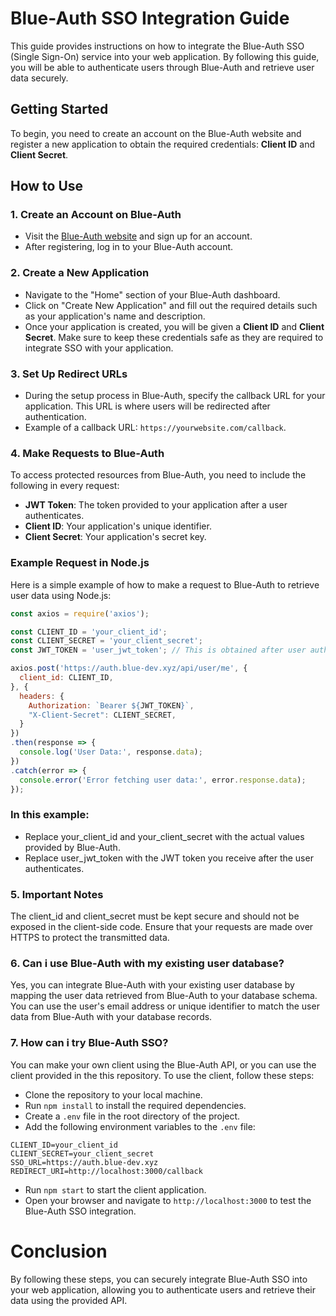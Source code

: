 # Blue-Auth SSO Integration Guide

This guide provides instructions on how to integrate the Blue-Auth SSO (Single Sign-On) service into your web application. By following this guide, you will be able to authenticate users through Blue-Auth and retrieve user data securely.

## Getting Started

To begin, you need to create an account on the Blue-Auth website and register a new application to obtain the required credentials: **Client ID** and **Client Secret**.

## How to Use

### 1. **Create an Account on Blue-Auth**
- Visit the [Blue-Auth website](https://auth.blue-dev.xyz) and sign up for an account.
- After registering, log in to your Blue-Auth account.

### 2. **Create a New Application**
- Navigate to the "Home" section of your Blue-Auth dashboard.
- Click on "Create New Application" and fill out the required details such as your application's name and description.
- Once your application is created, you will be given a **Client ID** and **Client Secret**. Make sure to keep these credentials safe as they are required to integrate SSO with your application.

### 3. **Set Up Redirect URLs**
- During the setup process in Blue-Auth, specify the callback URL for your application. This URL is where users will be redirected after authentication.
- Example of a callback URL: `https://yourwebsite.com/callback`.

### 4. **Make Requests to Blue-Auth**

To access protected resources from Blue-Auth, you need to include the following in every request:

- **JWT Token**: The token provided to your application after a user authenticates.
- **Client ID**: Your application's unique identifier.
- **Client Secret**: Your application's secret key.

### Example Request in Node.js

Here is a simple example of how to make a request to Blue-Auth to retrieve user data using Node.js:

```javascript
const axios = require('axios');

const CLIENT_ID = 'your_client_id';
const CLIENT_SECRET = 'your_client_secret';
const JWT_TOKEN = 'user_jwt_token'; // This is obtained after user authentication

axios.post('https://auth.blue-dev.xyz/api/user/me', {
  client_id: CLIENT_ID,
}, {
  headers: {
    Authorization: `Bearer ${JWT_TOKEN}`,
    "X-Client-Secret": CLIENT_SECRET,
  }
})
.then(response => {
  console.log('User Data:', response.data);
})
.catch(error => {
  console.error('Error fetching user data:', error.response.data);
});

```

### In this example:

- Replace your_client_id and your_client_secret with the actual values provided by Blue-Auth.
- Replace user_jwt_token with the JWT token you receive after the user authenticates.

### 5. Important Notes
The client_id and client_secret must be kept secure and should not be exposed in the client-side code.
Ensure that your requests are made over HTTPS to protect the transmitted data.

### 6. Can i use Blue-Auth with my existing user database?
Yes, you can integrate Blue-Auth with your existing user database by mapping the user data retrieved from Blue-Auth to your database schema. You can use the user's email address or unique identifier to match the user data from Blue-Auth with your database records.

### 7. How can i try Blue-Auth SSO?

You can make your own client using the Blue-Auth API, or you can use the client provided in the this repository. To use the client, follow these steps:

- Clone the repository to your local machine.
- Run `npm install` to install the required dependencies.
- Create a `.env` file in the root directory of the project.
- Add the following environment variables to the `.env` file:

```plaintext
CLIENT_ID=your_client_id
CLIENT_SECRET=your_client_secret
SSO_URL=https://auth.blue-dev.xyz
REDIRECT_URI=http://localhost:3000/callback
```

- Run `npm start` to start the client application.
- Open your browser and navigate to `http://localhost:3000` to test the Blue-Auth SSO integration.

# Conclusion
By following these steps, you can securely integrate Blue-Auth SSO into your web application, allowing you to authenticate users and retrieve their data using the provided API.